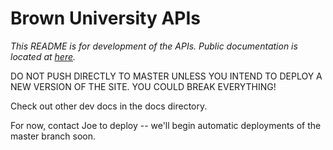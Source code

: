 Brown University APIs
=====================

_This README is for development of the APIs. Public documentation is located at [here](http://api.students.brown.edu)._

DO NOT PUSH DIRECTLY TO MASTER UNLESS YOU INTEND TO DEPLOY A NEW VERSION OF THE SITE. YOU COULD BREAK EVERYTHING!

Check out other dev docs in the docs directory.

For now, contact Joe to deploy -- we'll begin automatic deployments of the master branch soon.
